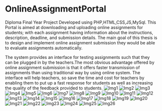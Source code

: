 # OnlineAssignmentPortal

Diploma Final Year Project
Developed using PHP,HTML,CSS,JS,MySql.
This Portal is aimed at downloading and uploading online assignments for
students; with each assignment having information about the instructions, description,
deadline, and submission details. The main goal of this thesis is to design and
implement online assignment submission they would be able to evaluate assignments
automatically.

The system provides an interface for testing assignments such that they
can be plugged in by the teachers.The most obvious advantage offered by online
assignment submission is that it offers faster transmission of assignments than using
traditional way by using online system.
The interface will help teachers, so save the time and cost for teachers by
enabling them to put up a fast response for students as well as increasing the quality
of the feedback provided to students.
![Img1](/Screenshots/1.png)
![Img2](/Screenshots/2.png)
![Img3](/Screenshots/3.png)
![Img4](/Screenshots/4.png)
![Img5](/Screenshots/5.png)
![Img6](/Screenshots/6.png)
![Img7](/Screenshots/7.png)
![Img8](/Screenshots/8.png)
![Img9](/Screenshots/9.png)
![Img10](/Screenshots/10.png)
![Img11](/Screenshots/11.png)
![Img12](/Screenshots/12.png)
![Img13](/Screenshots/13.png)
![Img14](/Screenshots/14.png)
![Img15](/Screenshots/15.png)
![Img16](/Screenshots/16.png)
![Img17](/Screenshots/17.png)
![Img18](/Screenshots/18.png)
![Img19](/Screenshots/19.png)
![Img20](/Screenshots/20.png)
![Img21](/Screenshots/21.png)
![Img22](/Screenshots/22.png)
![Img23](/Screenshots/23.png)
![Img24](/Screenshots/24.png)
![Img25](/Screenshots/25.png)
![Img26](/Screenshots/26.png)

